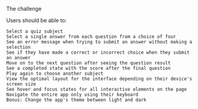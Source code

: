 The challenge

Users should be able to:

    Select a quiz subject
    Select a single answer from each question from a choice of four
    See an error message when trying to submit an answer without making a selection
    See if they have made a correct or incorrect choice when they submit an answer
    Move on to the next question after seeing the question result
    See a completed state with the score after the final question
    Play again to choose another subject
    View the optimal layout for the interface depending on their device's screen size
    See hover and focus states for all interactive elements on the page
    Navigate the entire app only using their keyboard
    Bonus: Change the app's theme between light and dark
